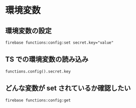 # 環境変数

## 環境変数の設定

`firebase functions:config:set secret.key="value"`

## TS での環境変数の読み込み

`functions.config().secret.key`

## どんな変数が set されているか確認したい

`firebase functions:config:get`

